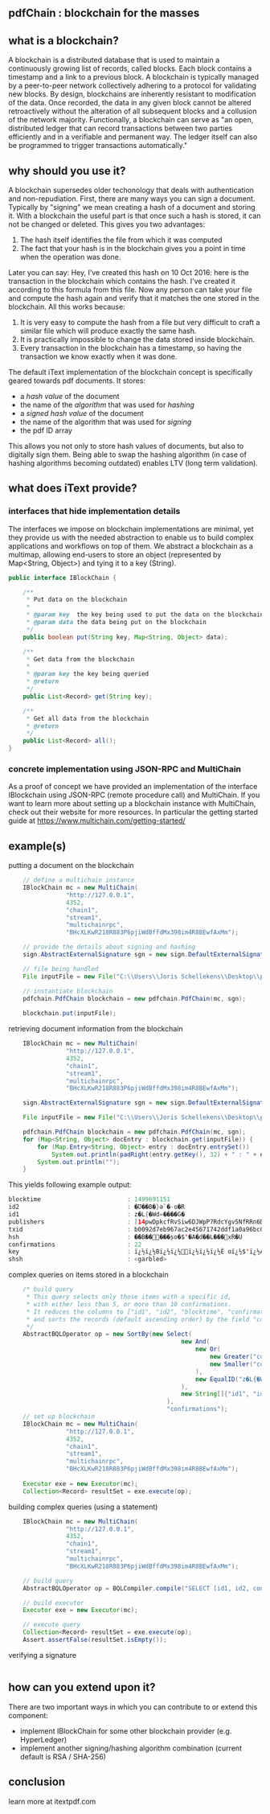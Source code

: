﻿## pdfChain : blockchain for the masses


## what is a blockchain?

A blockchain is a distributed database that is used to maintain a continuously growing list of records, called blocks. 
Each block contains a timestamp and a link to a previous block. 
A blockchain is typically managed by a peer-to-peer network collectively adhering to a protocol for validating new blocks. 
By design, blockchains are inherently resistant to modification of the data. 
Once recorded, the data in any given block cannot be altered retroactively without the alteration of all subsequent blocks and a collusion of the network majority. 
Functionally, a blockchain can serve as "an open, distributed ledger that can record transactions between two parties efficiently and in a verifiable and permanent way. 
The ledger itself can also be programmed to trigger transactions automatically."

## why should you use it?

A blockchain supersedes older techonology that deals with authentication and non-repudiation.
First, there are many ways you can sign a document.
Typically by "signing" we mean creating a hash of a document and storing it.
With a blockchain the useful part is that once such a hash is stored, it can not be changed or deleted. This gives you two advantages:

1. The hash itself identifies the file from which it was computed
2. The fact that your hash is in the blockchain gives you a point in time when the operation was done.

Later you can say: 
Hey, I’ve created this hash on 10 Oct 2016: here is the transaction in the blockchain which contains the hash. I’ve created it according to this formula from this file. 
Now any person can take your file and compute the hash again and verify that it matches the one stored in the blockchain. 
All this works because:

1. It is very easy to compute the hash from a file but very difficult to craft a similar file which will produce exactly the same hash.
2. It is practically impossible to change the data stored inside blockchain.
3. Every transaction in the blockchain has a timestamp, so having the transaction we know exactly when it was done.

The default iText implementation of the blockchain concept is specifically geared towards pdf documents. It stores:
 - a *hash value* of the document
 - the name of the *algorithm* that was used for *hashing*
 - a *signed hash value* of the document
 - the name of the algorithm that was used for *signing*
 - the pdf ID array
 
This allows you not only to store hash values of documents, but also to digitally sign them.
Being able to swap the hashing algorithm (in case of hashing algorithms becoming outdated) enables LTV (long term validation).

## what does iText provide?

### interfaces that hide implementation details

The interfaces we impose on blockchain implementations are minimal, yet they provide us with the needed abstraction to enable us to build complex applications and workflows on top of them.
We abstract a blockchain as a multimap, allowing end-users to store an object (represented by Map<String, Object>) and tying it to a key (String).

```java
public interface IBlockChain {

    /**
     * Put data on the blockchain
     *
     * @param key  the key being used to put the data on the blockchain
     * @param data the data being put on the blockchain
     */
    public boolean put(String key, Map<String, Object> data);

    /**
     * Get data from the blockchain
     *
     * @param key the key being queried
     * @return
     */
    public List<Record> get(String key);

    /**
     * Get all data from the blockchain
     * @return
     */
    public List<Record> all();
}
```

### concrete implementation using JSON-RPC and MultiChain

As a proof of concept we have provided an implementation of the interface IBlockchain using JSON-RPC (remote procedure call) and MultiChain.
If you want to learn more about setting up a blockchain instance with MultiChain, check out their website for more resources.
In particular the getting started guide at https://www.multichain.com/getting-started/

## example(s)

putting a document on the blockchain
```java
	// define a multichain instance
	IBlockChain mc = new MultiChain(
                "http://127.0.0.1",
                4352,
                "chain1",
                "stream1",
                "multichainrpc",
                "BHcXLKwR218R883P6pjiWdBffdMx398im4R8BEwfAxMm");

	// provide the details about signing and hashing
	sign.AbstractExternalSignature sgn = new sign.DefaultExternalSignature(new File("C:\\Users\\Joris Schellekens\\Downloads\\ks"), "demo", "password");

	// file being handled
	File inputFile = new File("C:\\Users\\Joris Schellekens\\Desktop\\pdfs\\30_marked.pdf");

	// instantiate blockchain
	pdfchain.PdfChain blockchain = new pdfchain.PdfChain(mc, sgn);
	
	blockchain.put(inputFile);
```

retrieving document information from the blockchain
```java
	IBlockChain mc = new MultiChain(
                "http://127.0.0.1",
                4352,
                "chain1",
                "stream1",
                "multichainrpc",
                "BHcXLKwR218R883P6pjiWdBffdMx398im4R8BEwfAxMm");

	sign.AbstractExternalSignature sgn = new sign.DefaultExternalSignature(new File("C:\\Users\\Joris Schellekens\\Downloads\\ks"), "demo", "password");

	File inputFile = new File("C:\\Users\\Joris Schellekens\\Desktop\\pdfs\\30_marked.pdf");

	pdfchain.PdfChain blockchain = new pdfchain.PdfChain(mc, sgn);
	for (Map<String, Object> docEntry : blockchain.get(inputFile)) {
		for (Map.Entry<String, Object> entry : docEntry.entrySet())
			System.out.println(padRight(entry.getKey(), 32) + " : " + entry.getValue());
		System.out.println("");
	}
```

This yields following example output:
```java
blocktime                        : 1499691151
id2                              : �Ʊ��B�}ә`�-o�R
id1                              : z�L{�Wd=����G�
publishers                       : [14pwDpkcfRvSiw6DJWpP7RdcYgv5NfRRn6Dudr]
txid                             : b0092d7eb967ac2e45671742ddf1a0a96bc049a4bbfe3528888b6d9ff396b7a2
hsh                              : ��B�����șo�$'�A�d��L���xR�U
confirmations                    : 22
key                              : ï¿½ï¿½Bï¿½ï¿½ï¿½ï¿½ï¿½È oï¿½$'ï¿½Aï¿½dï¿½ï¿½Lï¿½ï¿½ï¿½xRï¿½U
shsh                             : <garbled>
```

complex queries on items stored in a blockchain

```java
	/* build query
	 * This query selects only those items with a specific id,
	 * with either less than 5, or more than 10 confirmations.
	 * It reduces the columns to ["id1", "id2", "blocktime", "confirmations"]
	 * and sorts the records (default ascending order) by the field "confirmations"
	 */
	AbstractBQLOperator op = new SortBy(new Select(
                                                new And(
                                                    new Or(
                                                        new Greater("confirmations", 10),
                                                        new Smaller("confirmations", 5)
                                                    ),
                                                    new EqualID("z�L{�Wd=��\u007F\u0010��G�")
                                                ),
                                                new String[]{"id1", "id2", "blocktime", "confirmations"}
                                            ),
                                            "confirmations");
	// set up blockchain
	IBlockChain mc = new MultiChain(
                "http://127.0.0.1",
                4352,
                "chain1",
                "stream1",
                "multichainrpc",
                "BHcXLKwR218R883P6pjiWdBffdMx398im4R8BEwfAxMm");
				
	Executor exe = new Executor(mc);
	Collection<Record> resultSet = exe.execute(op);
```

building complex queries (using a statement)
```java
	IBlockChain mc = new MultiChain(
                "http://127.0.0.1",
                4352,
                "chain1",
                "stream1",
                "multichainrpc",
                "BHcXLKwR218R883P6pjiWdBffdMx398im4R8BEwfAxMm");

	// build query
	AbstractBQLOperator op = BQLCompiler.compile("SELECT [id1, id2, confirmations,hsh]( confirmations > 10 AND confirmations < 50 ) SORT confirmations");

	// build executor
	Executor exe = new Executor(mc);

	// execute query
	Collection<Record> resultSet = exe.execute(op);
	Assert.assertFalse(resultSet.isEmpty());
```

verifying a signature
```java
```

## how can you extend upon it?

There are two important ways in which you can contribute to or extend this component:
 - implement IBlockChain for some other blockchain provider (e.g. HyperLedger)
 - implement another signing/hashing algorithm combination (current default is RSA / SHA-256)

## conclusion

learn more at itextpdf.com
